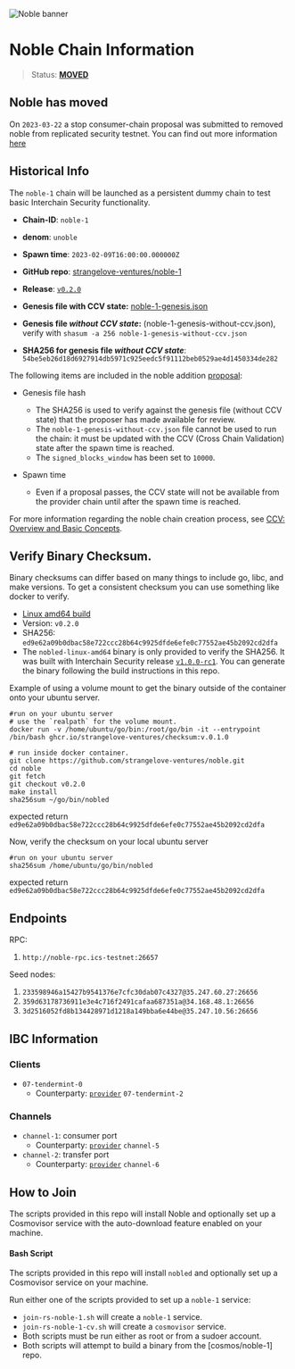 
![Noble banner](https://raw.githubusercontent.com/strangelove-ventures/noble-networks/main/Twitter_Banner.png)
# Noble Chain Information

> Status: **[MOVED](https://github.com/strangelove-ventures/noble-networks/tree/main/mainnet/noble-1#noble-chain-information)**

## Noble has moved

On `2023-03-22` a stop consumer-chain proposal was submitted to removed noble from replicated security testnet.  You can find out more information [here](https://github.com/strangelove-ventures/noble-networks/tree/main/mainnet/noble-1#noble-chain-information)


## Historical Info
The `noble-1` chain will be launched as a persistent dummy chain to test basic Interchain Security functionality.

* **Chain-ID**: `noble-1`
* **denom**: `unoble`
* **Spawn time**: `2023-02-09T16:00:00.000000Z`
* **GitHub repo**: [strangelove-ventures/noble-1](https://github.com/strangelove-ventures/noble)
* **Release**: [`v0.2.0`](https://github.com/strangelove-ventures/noble/releases/tag/v0.2.0) 
* **Genesis file with CCV state:** [noble-1-genesis.json](https://raw.githubusercontent.com/strangelove-ventures/cosmos-testnets/master/replicated-security/noble-1/noble-1-genesis.json)

* **Genesis file _without CCV state_:** (noble-1-genesis-without-ccv.json), verify with `shasum -a 256 noble-1-genesis-without-ccv.json`
* **SHA256 for genesis file _without CCV state_**: `54be5eb26d18d6927914db5971c925eedc5f91112beb0529ae4d1450334de282`

The following items are included in the noble addition [proposal](https://explorer.noble.ics-testnet.strange.love/provider-1/gov/15):

* Genesis file hash
  * The SHA256 is used to verify against the genesis file (without CCV state) that the proposer has made available for review.
  * The `noble-1-genesis-without-ccv.json` file cannot be used to run the chain: it must be updated with the CCV (Cross Chain Validation) state after the spawn time is reached.
  * The `signed_blocks_window` has been set to `10000`.

* Spawn time
  * Even if a proposal passes, the CCV state will not be available from the provider chain until after the spawn time is reached.

For more information regarding the noble chain creation process, see [CCV: Overview and Basic Concepts](https://github.com/cosmos/ibc/blob/main/spec/app/ics-028-cross-chain-validation/overview_and_basic_concepts.md).

## Verify Binary Checksum.
Binary checksums can differ based on many things to include go, libc, and make versions. To get a consistent checksum you can use something like docker to verify.

  * [Linux amd64 build](nobled-linux-amd64)
  * Version: `v0.2.0`
  * SHA256: `ed9e62a09b0dbac58e722ccc28b64c9925dfde6efe0c77552ae45b2092cd2dfa`
  * The `nobled-linux-amd64` binary is only provided to verify the SHA256. It was built with Interchain Security release [`v1.0.0-rc1`](https://github.com/strangelove-ventures/noble/blob/9cb79bde70dd1144e2d760930af27a6127ecc2ef/go.mod#L9). You can generate the binary following the build instructions in this repo.

  Example of using a volume mount to get the binary outside of the container onto your ubuntu server.
  ```
  #run on your ubuntu server
  # use the `realpath` for the volume mount.
  docker run -v /home/ubuntu/go/bin:/root/go/bin -it --entrypoint /bin/bash ghcr.io/strangelove-ventures/checksum:v.0.1.0
  ```
  ```
  # run inside docker container.
  git clone https://github.com/strangelove-ventures/noble.git
  cd noble
  git fetch
  git checkout v0.2.0
  make install
  sha256sum ~/go/bin/nobled
  ```
  expected return `ed9e62a09b0dbac58e722ccc28b64c9925dfde6efe0c77552ae45b2092cd2dfa`  
  
  Now, verify the checksum on your local ubuntu server  
  ```
  #run on your ubuntu server
  sha256sum /home/ubuntu/go/bin/nobled
  ```
  expected return `ed9e62a09b0dbac58e722ccc28b64c9925dfde6efe0c77552ae45b2092cd2dfa` 

## Endpoints

RPC:

1. `http://noble-rpc.ics-testnet:26657`

Seed nodes:

1. `233598946a15427b9541376e7cfc30dab07c4327@35.247.60.27:26656`
2. `359d63178736911e3e4c716f2491cafaa687351a@34.168.48.1:26656`
3. `3d2516052fd8b134428971d1218a149bba6e44be@35.247.10.56:26656`

## IBC Information

### Clients

* `07-tendermint-0`
  * Counterparty: [`provider`](/replicated-security/provider/README.md) `07-tendermint-2`

### Channels

* `channel-1`: consumer port
  * Counterparty: [`provider`](/replicated-security/provider/README.md) `channel-5`
* `channel-2`: transfer port
  * Counterparty: [`provider`](/replicated-security/provider/README.md) `channel-6`

## How to Join

The scripts provided in this repo will install Noble and optionally set up a Cosmovisor service with the auto-download feature enabled on your machine.

#### Bash Script

The scripts provided in this repo will install `nobled` and optionally set up a Cosmovisor service on your machine. 

Run either one of the scripts provided to set up a `noble-1` service:
* `join-rs-noble-1.sh` will create a `noble-1` service.
* `join-rs-noble-1-cv.sh` will create a `cosmovisor` service.
* Both scripts must be run either as root or from a sudoer account.
* Both scripts will attempt to build a binary from the [cosmos/noble-1] repo.

